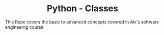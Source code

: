 <h1 align='center'> Python - Classes </h1>

This Repo covers the basic to advanced concepts covered in Alx's software engineerng course
